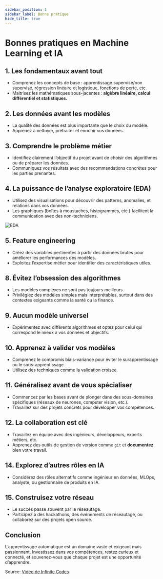 ```yaml
---
sidebar_position: 1
sidebar_label: Bonne pratique
hide_title: true
---
```


# Bonnes pratiques en Machine Learning et IA

## 1. **Les fondamentaux avant tout**
- Comprenez les concepts de base : apprentissage supervisé/non supervisé, régression linéaire et logistique, fonctions de perte, etc.
- Maitrisez les mathématiques sous-jacentes : **algèbre linéaire, calcul différentiel et statistiques.**

## 2. **Les données avant les modèles**
- La qualité des données est plus importante que le choix du modèle.
- Apprenez à nettoyer, prétraiter et enrichir vos données.

## 3. **Comprendre le problème métier**
- Identifiez clairement l’objectif du projet avant de choisir des algorithmes ou de préparer les données.
- Communiquez vos résultats avec des recommandations concrètes pour les parties prenantes.

## 4. **La puissance de l’analyse exploratoire (EDA)**
- Utilisez des visualisations pour découvrir des patterns, anomalies, et relations dans vos données.
- Les graphiques (boîtes à moustaches, histogrammes, etc.) facilitent la communication avec des non-techniciens.

![EDA](https://www.startpage.com/av/proxy-image?piurl=https%3A%2F%2Fthingsolver.com%2Fwp-content%2Fuploads%2FEDA-EDA-deep-dive-2-1024x584.png&sp=1731840910T0858b9d4430d93bf1d54c329bc4d9ce549c5603eab3832c550fb5fb64848b68b)

## 5. **Feature engineering**
- Créez des variables pertinentes à partir des données brutes pour améliorer les performances des modèles.
- Exploitez l’expertise métier pour identifier des caractéristiques utiles.

## 8. **Évitez l’obsession des algorithmes**
- Les modèles complexes ne sont pas toujours meilleurs.
- Privilégiez des modèles simples mais interprétables, surtout dans des contextes exigeants comme la santé ou la finance.

## 9. **Aucun modèle universel**
- Expérimentez avec différents algorithmes et optez pour celui qui correspond le mieux à vos données et objectifs.

## 10. **Apprenez à valider vos modèles**
- Comprenez le compromis biais-variance pour éviter le surapprentissage ou le sous-apprentissage.
- Utilisez des techniques comme la validation croisée.

## 11. **Généralisez avant de vous spécialiser**
- Commencez par les bases avant de plonger dans des sous-domaines spécifiques (réseaux de neurones, computer vision, etc.).
- Travaillez sur des projets concrets pour développer vos compétences.

## 12. **La collaboration est clé**
- Travaillez en équipe avec des ingénieurs, développeurs, experts métiers, etc.
- Apprenez des outils de gestion de version comme `git` et **documentez** bien votre travail.

## 14. **Explorez d’autres rôles en IA**
- Considérez des rôles alternatifs comme ingénieur en données, MLOps, analyste, ou gestionnaire de produits en IA.

## 15. **Construisez votre réseau**
- Le succès passe souvent par le réseautage.
- Participez à des hackathons, des événements de réseautage, ou collaborez sur des projets open source.

## Conclusion
L’apprentissage automatique est un domaine vaste et exigeant mais passionnant. Investissez dans vos compétences, restez curieux et connecté, et souvenez-vous que chaque projet est une opportunité d’apprendre.


Source: [Video de Infinite Codes](https://youtu.be/espQDESe07w)